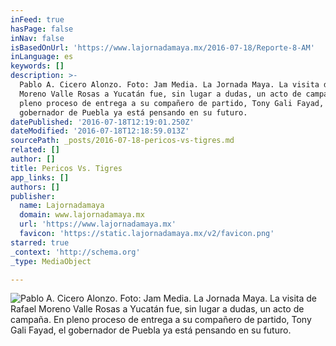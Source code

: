 ```yaml
---
inFeed: true
hasPage: false
inNav: false
isBasedOnUrl: 'https://www.lajornadamaya.mx/2016-07-18/Reporte-8-AM'
inLanguage: es
keywords: []
description: >-
  Pablo A. Cicero Alonzo. Foto: Jam Media. La Jornada Maya. La visita de Rafael
  Moreno Valle Rosas a Yucatán fue, sin lugar a dudas, un acto de campaña. En
  pleno proceso de entrega a su compañero de partido, Tony Gali Fayad, el
  gobernador de Puebla ya está pensando en su futuro.
datePublished: '2016-07-18T12:19:01.250Z'
dateModified: '2016-07-18T12:18:59.013Z'
sourcePath: _posts/2016-07-18-pericos-vs-tigres.md
related: []
author: []
title: Pericos Vs. Tigres
app_links: []
authors: []
publisher:
  name: Lajornadamaya
  domain: www.lajornadamaya.mx
  url: 'https://www.lajornadamaya.mx'
  favicon: 'https://static.lajornadamaya.mx/v2/favicon.png'
starred: true
_context: 'http://schema.org'
_type: MediaObject

---
```

![Pablo A. Cicero Alonzo. Foto: Jam Media. La Jornada Maya. La visita de Rafael Moreno Valle Rosas a Yucatán fue, sin lugar a dudas, un acto de campaña. En pleno proceso de entrega a su compañero de partido, Tony Gali Fayad, el gobernador de Puebla ya está pensando en su futuro.](https://the-grid-user-content.s3-us-west-2.amazonaws.com/00f2ce1a-2550-4f80-a42e-cb27dcb3c527.png)